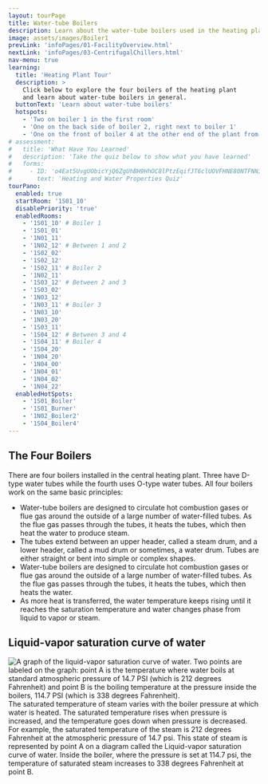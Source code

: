 ```yaml
---
layout: tourPage
title: Water-tube Boilers
description: Learn about the water-tube boilers used in the heating plant
image: assets/images/Boiler1
prevLink: 'infoPages/01-FacilityOverview.html'
nextLink: 'infoPages/03-CentrifugalChillers.html'
nav-menu: true
learning:
  title: 'Heating Plant Tour'
  description: >
    Click below to explore the four boilers of the heating plant
    and learn about water-tube boilers in general.
  buttonText: 'Learn about water-tube boilers'
  hotspots:
    - 'Two on boiler 1 in the first room'
    - 'One on the back side of boiler 2, right next to boiler 1'
    - 'One on the front of boiler 4 at the other end of the plant from where you start'
# assessment:
#   title: 'What Have You Learned'
#   description: 'Take the quiz below to show what you have learned'
#   forms:
#     - ID: 'o4Eat5UvgUObicYjQ6ZgUhBH9HhOC8lPtzEqifJT6clUOVFHNE80NTFNN1RCRjlZMk0zVFpERDJBVC4u'
#       text: 'Heating and Water Properties Quiz'
tourPano:
  enabled: true
  startRoom: '1S01_10'
  disablePriority: 'true'
  enabledRooms:
    - '1S01_10' # Boiler 1
    - '1S01_01'
    - '1N01_11'
    - '1N02_12' # Between 1 and 2
    - '1S02_02'
    - '1S02_12'
    - '1S02_11' # Boiler 2
    - '1N02_11'
    - '1S03_12' # Between 2 and 3
    - '1S03_02'
    - '1N03_12'
    - '1N03_11' # Boiler 3
    - '1N03_10'
    - '1N03_20'
    - '1S03_11'
    - '1S04_12' # Between 3 and 4
    - '1S04_11' # Boiler 4
    - '1S04_20'
    - '1N04_20'
    - '1N04_00'
    - '1N04_01'
    - '1N04_02'
    - '1N04_22'
  enabledHotSpots:
    - '1S01_Boiler'
    - '1S01_Burner'
    - '1N02_Boiler2'
    - '1S04_Boiler4'
---
```

## The Four Boilers
There are four boilers installed in the central heating plant. Three have D-type water
tubes while the fourth uses O-type water tubes. All four boilers work on the same
basic principles:

- Water-tube boilers are designed to circulate hot combustion gases or flue gas around the outside of a large number of water-filled tubes. As the flue gas passes through the tubes, it heats the tubes, which then heat the water to produce steam.
- The tubes extend between an upper header, called a steam drum, and a lower header, called a mud drum or sometimes, a water drum. Tubes are either straight or bent into simple or complex shapes.
- Water-tube boilers are designed to circulate hot combustion gases or flue gas around the outside of a large number of water-filled tubes. As the flue gas passes through the tubes, it heats the tubes, which then heats the water.
- As more heat is transferred, the water temperature keeps rising until it reaches the saturation temperature and water changes phase from liquid to vapor or steam.

## Liquid-vapor saturation curve of water

<span class="image right">
  <img
    src="{% link assets/panoMedia/infoImages/LiquidVaporSaturationCurve-Graph.png %}"
    alt="A graph of the liquid-vapor saturation curve of water. Two points are labeled on the graph: point A is the temperature where water boils at standard atmospheric pressure of 14.7 PSI (which is 212 degrees Fahrenheit) and point B is the boiling temperature at the pressure inside the boilers, 114.7 PSI (which is 338 degrees Fahrenheit)."
  />
</span>
The saturated temperature of steam varies with the boiler pressure at which water is heated. The saturated temperature rises when pressure is increased, and the temperature goes down when pressure is decreased. For example, the saturated temperature of the steam is 212 degrees Fahrenheit at the atmospheric pressure of 14.7 psi. This state of steam is represented by point A on a diagram called the Liquid-vapor saturation curve of water. Inside the boiler, where the pressure is set at 114.7 psi, the temperature of saturated steam increases to 338 degrees Fahrenheit at point B.
<div style="clear: both"></div>
